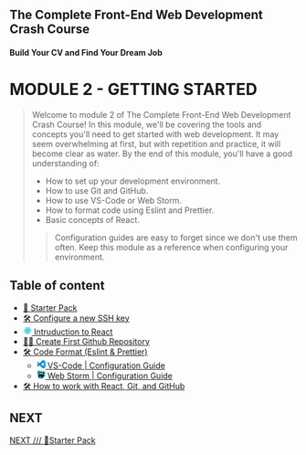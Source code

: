 ## The Complete Front-End Web Development Crash Course
#### Build Your CV and Find Your Dream Job
  
# MODULE 2 - GETTING STARTED

> Welcome to module 2 of The Complete Front-End Web Development Crash Course! In this module,
> we'll be covering the tools and concepts you'll need to get started with web development.
> It may seem overwhelming at first, but with repetition and practice, it will become clear as water.
> By the end of this module, you'll have a good understanding of:
> - How to set up your development environment.
> - How to use Git and GitHub.
> - How to use VS-Code or Web Storm.
> - How to format code using Eslint and Prettier.
> - Basic concepts of React.
>
>> Configuration guides are easy to forget since we don't use them often. Keep this module as a reference when configuring your environment.

## Table of content
- [🎒 Starter Pack](./starterPack.md)
- [🛠 Configure a new SSH key](./ssh.md)
- [<img src="../imgs/react-icon.png" width="15"/> Intruduction to React](./introductionToReact.md)
- [👨‍🎨 Create First Github Repository](./createFirstRepository.md)
- [🛠 Code Format (Eslint & Prettier)](./CODE_FORMAT_WITH_ESLINT_&_PRETTIER.md)
  - [<img src="../imgs/vscode_logo.png" width="15"/> VS-Code | Configuration Guide](./vscodeConfigurationGuide.md)
  - [<img src="../imgs/webstorm_logo.svg" width="15"/> Web Storm | Configuration Guide](./webstormConfigurationGuide.md)
- [🛠 How to work with React, Git, and GitHub](./howToWorkWithReactGitAndGitHub.md)

## NEXT
[NEXT /// 🎒Starter Pack](./starterPack.md)